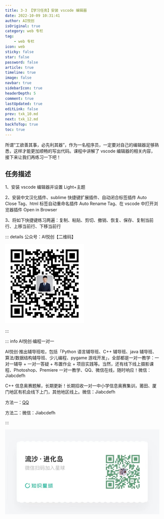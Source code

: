 ```yaml
---
title: 3-3 【学习任务】安装 vscode 编辑器
date: 2022-10-09 10:31:41
author: AI悦创
isOriginal: true
category: web 专栏
tag:
    - web 专栏
icon: web
sticky: false
star: false
password: false
article: true
timeline: true
image: false
navbar: true
sidebarIcon: true
headerDepth: 5
comment: true
lastUpdated: true
editLink: false
prev: txk_10.md
next: txk_12.md
backToTop: true
toc: true
---
```


所谓“工欲善其事，必先利其器”，作为一名程序员，一定要对自己的编辑器足够熟悉，这样才能更加顺畅的写出代码。课程中讲解了 vscode 编辑器的相关内容，接下来让我们再练习一下吧！

## 任务描述

1、安装 vscode 编辑器并设置 Light+主题

2、安装中文汉化插件、sublime 快捷键扩展插件、自动闭合标签插件 Auto Close Tag、html 标签自动重命名插件 Auto Rename Tag、在 vscode 中打开浏览器插件 Open in Browser

3、将如下快捷键练习两遍：复制、粘贴、剪切、撤销、恢复、保存、复制当前行、上移当前行、下移当前行

::: details 公众号：AI悦创【二维码】

![](/gzh.jpg)

:::

::: info AI悦创·编程一对一

AI悦创·推出辅导班啦，包括「Python 语言辅导班、C++ 辅导班、java 辅导班、算法/数据结构辅导班、少儿编程、pygame 游戏开发」，全部都是一对一教学：一对一辅导 + 一对一答疑 + 布置作业 + 项目实践等。当然，还有线下线上摄影课程、Photoshop、Premiere 一对一教学、QQ、微信在线，随时响应！微信：Jiabcdefh

C++ 信息奥赛题解，长期更新！长期招收一对一中小学信息奥赛集训，莆田、厦门地区有机会线下上门，其他地区线上。微信：Jiabcdefh

方法一：[QQ](http://wpa.qq.com/msgrd?v=3&uin=1432803776&site=qq&menu=yes)

方法二：微信：Jiabcdefh

:::

![](/zsxq.jpg)









